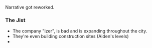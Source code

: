Narrative got reworked.

### The Jist
- The company "Izer", is bad and is expanding throughout the city.
- They're even building construction sites (Aiden's levels)
- 